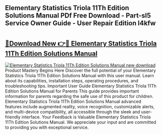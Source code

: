 ## Elementary Statistics Triola 11Th Edition Solutions Manual PDf Free Download - Part-sI5 Service Owner Guide - User Repair Edition l4kfw

# <h2><a href="http://bc52420.oget.top/?id=Elementary+Statistics+Triola+11Th+Edition+Solutions+Manual">🔗Download New 👉🔴 Elementary Statistics Triola 11Th Edition Solutions Manual</a></h2>

[![Elementary Statistics Triola 11Th Edition Solutions Manual new download](https://i.imgur.com/5g1atiW.png)](http://bc52420.oget.top/?id=Elementary+Statistics+Triola+11Th+Edition+Solutions+Manual)
Product Mastery Begins Here Discover the full potential of your Elementary Statistics Triola 11Th Edition Solutions Manual with this user manual. Learn about its capabilities, installation steps, operating procedures, and troubleshooting tips. Important User Guide Elementary Statistics Triola 11Th Edition Solutions Manual for Parents This guide provides important information for parents regarding the safe use of this product for children. Elementary Statistics Triola 11Th Edition Solutions Manual advanced features include augmented reality, voice recognition, customizable alerts, and multi-device compatibility, all accessible through the sleek and user-friendly interface. Your Feedback is Valuable Elementary Statistics Triola 11Th Edition Solutions Manual. We appreciate your input and are committed to providing you with exceptional service.
